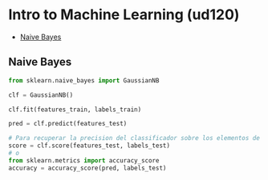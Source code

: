 # Intro to Machine Learning (ud120)

- [Naive Bayes](naive-bayes)

## Naive Bayes

```python
from sklearn.naive_bayes import GaussianNB

clf = GaussianNB()

clf.fit(features_train, labels_train)

pred = clf.predict(features_test)

# Para recuperar la precision del classificador sobre los elementos de entrada
score = clf.score(features_test, labels_test)
# o
from sklearn.metrics import accuracy_score
accuracy = accuracy_score(pred, labels_test)

```
